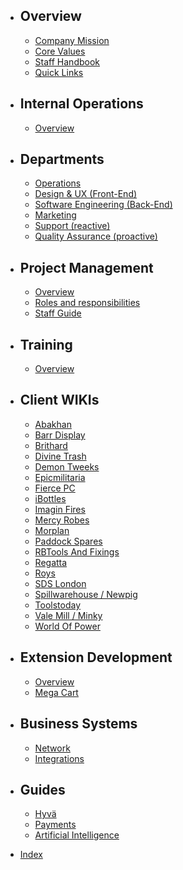 - ## Overview
    - [Company Mission](/docs/{{version}}/overview-mission)
    - [Core Values](/docs/{{version}}/overview-values)
    - [Staff Handbook](/docs/{{version}}/overview-staffhandbook)
    - [Quick Links](/docs/{{version}}/overview-links)
- ## Internal Operations
  - [Overview](/docs/{{version}}/internal-ops-overview)
- ## Departments
  - [Operations](/docs/{{version}}/dept-operations)
  - [Design & UX (Front-End)](/docs/{{version}}/dept-design)
  - [Software Engineering (Back-End)](/docs/{{version}}/dept-engineering)
  - [Marketing](/docs/{{version}}/dept-marketing)
  - [Support (reactive)](/docs/{{version}}/dept-support)
  - [Quality Assurance (proactive)](/docs/{{version}}/dept-quality-assurance)
- ## Project Management
  - [Overview](/docs/{{version}}/projectmanagement-overview)
  - [Roles and responsibilities](/docs/{{version}}/Project-Manager)
  - [Staff Guide](/docs/{{version}}/projectmanagement-staffguide)
- ## Training
    - [Overview](/docs/{{version}}/training-overview)
- ## Client WIKIs 
    - [Abakhan](/docs/{{version}}/clients-abakhan)
    - [Barr Display](/docs/{{version}}/clients-barr-display)
    - [Brithard](/docs/{{version}}/clients-brithard)
    - [Divine Trash](/docs/{{version}}/clients-divine-trash)
    - [Demon Tweeks](/docs/{{version}}/clients-demon-tweeks)
    - [Epicmilitaria](/docs/{{version}}/clients-epic-militaria)
    - [Fierce PC](/docs/{{version}}/clients-fierce-pc)
    - [iBottles](/docs/{{version}}/clients-ibottles)
    - [Imagin Fires](/docs/{{version}}/clients-imaginfires)
    - [Mercy Robes](/docs/{{version}}/clients-mercy-robes)
    - [Morplan](/docs/{{version}}/clients-morplan)
    - [Paddock Spares](/docs/{{version}}/clients-paddock-spares)
    - [RBTools And Fixings](/docs/{{version}}/clients-rb-tools-and-fixings)
    - [Regatta](/docs/{{version}}/clients-regatta)
    - [Roys](/docs/{{version}}/clients-roys)
    - [SDS London](/docs/{{version}}/clients-sds-london)
    - [Spillwarehouse / Newpig](/docs/{{version}}/clients-spillwarehouse)
    - [Toolstoday](/docs/{{version}}/clients-tools-today)
    - [Vale Mill / Minky](/docs/{{version}}/clients-valemill)
    - [World Of Power](/docs/{{version}}/clients-world-of-power)
- ## Extension Development
    - [Overview](/docs/{{version}}/extensions)
    - [Mega Cart](/docs/{{version}}/extensions-Zero1_MegaCart)
- ## Business Systems
    - [Network](/docs/{{version}}/systems-network)
    - [Integrations](/docs/{{version}}/systems-integrations)
- ## Guides
  - [Hyvä](/docs/{{version}}/guide-hyva)
  - [Payments](/docs/{{version}}/guide-payments)
  - [Artificial Intelligence](/docs/{{version}}/guide-ai)


- [Index](/docs/{{version}}/index)
